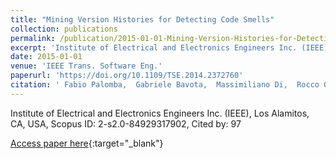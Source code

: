 ```yaml
---
title: "Mining Version Histories for Detecting Code Smells"
collection: publications
permalink: /publication/2015-01-01-Mining-Version-Histories-for-Detecting-Code-Smells
excerpt: 'Institute of Electrical and Electronics Engineers Inc. (IEEE), Los Alamitos, CA, USA, Scopus ID: 2-s2.0-84929317902, Cited by: 97'
date: 2015-01-01
venue: 'IEEE Trans. Software Eng.'
paperurl: 'https://doi.org/10.1109/TSE.2014.2372760'
citation: ' Fabio Palomba,  Gabriele Bavota,  Massimiliano Di,  Rocco Oliveto,  Denys Poshyvanyk,  Andrea De, &quot;Mining Version Histories for Detecting Code Smells.&quot; IEEE Trans. Software Eng., 2015.'
---
```

Institute of Electrical and Electronics Engineers Inc. (IEEE), Los Alamitos, CA, USA, Scopus ID: 2-s2.0-84929317902, Cited by: 97

[Access paper here](https://doi.org/10.1109/TSE.2014.2372760){:target="_blank"}
